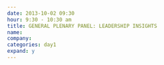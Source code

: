 ```yaml
---
date: 2013-10-02 09:30
hour: 9:30 - 10:30 am
title: GENERAL PLENARY PANEL: LEADERSHIP INSIGHTS
name: 
company:
categories: day1
expand: y
---
```

